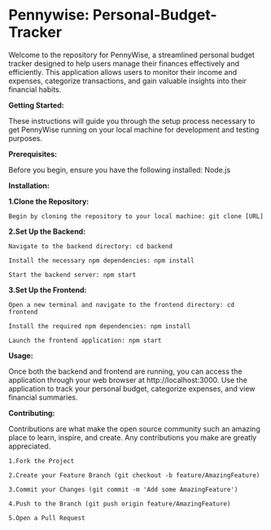 # Pennywise: Personal-Budget-Tracker
Welcome to the repository for PennyWise, a streamlined personal budget tracker designed to help users manage their finances effectively and efficiently. This application allows users to monitor their income and expenses, categorize transactions, and gain valuable insights into their financial habits.

**Getting Started:**

These instructions will guide you through the setup process necessary to get PennyWise running on your local machine for development and testing purposes.

**Prerequisites:**

Before you begin, ensure you have the following installed: Node.js

**Installation:**

  **1.Clone the Repository:**

    Begin by cloning the repository to your local machine: git clone [URL]

  **2.Set Up the Backend:**

    Navigate to the backend directory: cd backend

    Install the necessary npm dependencies: npm install

    Start the backend server: npm start

  **3.Set Up the Frontend:**

    Open a new terminal and navigate to the frontend directory: cd frontend

    Install the required npm dependencies: npm install

    Launch the frontend application: npm start

**Usage:**

Once both the backend and frontend are running, you can access the application through your web browser at http://localhost:3000. Use the application to track your personal budget, categorize expenses, and view financial summaries.

**Contributing:**

Contributions are what make the open source community such an amazing place to learn, inspire, and create. Any contributions you make are greatly appreciated.

    1.Fork the Project

    2.Create your Feature Branch (git checkout -b feature/AmazingFeature)

    3.Commit your Changes (git commit -m 'Add some AmazingFeature')

    4.Push to the Branch (git push origin feature/AmazingFeature)

    5.Open a Pull Request
